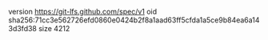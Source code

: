 version https://git-lfs.github.com/spec/v1
oid sha256:71cc3e562726efd0860e0424b2f8a1aad63ff5cfda1a5ce9b84ea6a143d3fd38
size 4212
